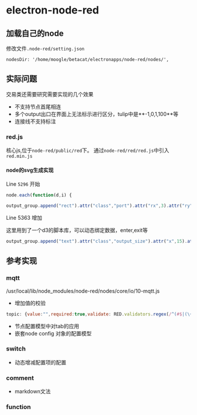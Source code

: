# electron-node-red

## 加载自己的node

修改文件`.node-red/setting.json`

```
nodesDir: '/home/moogle/betacat/electronapps/node-red/nodes/',
```

## 实际问题

交易类还需要研究需要实现的几个效果

- 不支持节点首尾相连
- 多个output出口在界面上无法标示进行区分，tulip中是**-1,0,1,100**等
- 连接线不支持标注


### red.js

核心js,位于`node-red/public/red`下。
通过`node-red/red/red.js`中引入`red.min.js`

#### node的svg生成实现

Line `5296` 开始

```javascript 
node.each(function(d,i) {

output_group.append("rect").attr("class","port").attr("rx",3).attr("ry",3).attr("width",20).attr("height",10)
```

Line 5363 增加

这里用到了一个d3的脚本库，可以动态绑定数据，enter,exit等
```javascript
output_group.append("text").attr("class","output_size").attr("x",15).attr("y",10).text(function(d) { return d;});
```



## 参考实现

### mqtt

/usr/local/lib/node_modules/node-red/nodes/core/io/10-mqtt.js
- 增加值的校验
```javascript
topic: {value:"",required:true,validate: RED.validators.regex(/^(#$|(\+|[^+#]*)(\/(\+|[^+#]*))*(\/(\+|#|[^+#]*))?$)/)},
```
- 节点配置模型中对tab的应用
- 嵌套node config 对象的配置模型

### switch

- 动态增减配置项的配置

### comment

- markdown文法

### function




